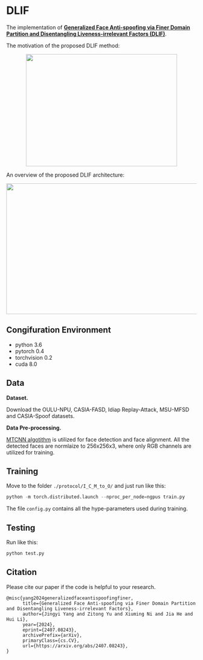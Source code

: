 # DLIF
The implementation of [**Generalized Face Anti-spoofing via Finer Domain Partition and Disentangling Liveness-irrelevant Factors (DLIF)**](https://arxiv.org/abs/2407.08243).

The motivation of the proposed DLIF method:
<div align=center>
<img src="https://github.com/yjyddq/DLIF/tree/main/assets/Motivation.pdf" width="400" height="296" />
</div>

An overview of the proposed DLIF architecture:

<div align=center>
<img src="https://github.com/yjyddq/DLIF/tree/main/assets/architecture.pdf" width="700" height="345" />
</div>

## Congifuration Environment
- python 3.6 
- pytorch 0.4 
- torchvision 0.2
- cuda 8.0

## Data

**Dataset.** 

Download the OULU-NPU, CASIA-FASD, Idiap Replay-Attack, MSU-MFSD and CASIA-Spoof datasets.

**Data Pre-processing.** 

[MTCNN algotithm](https://github.com/YYuanAnyVision/mxnet_mtcnn_face_detection) is utilized for face detection and face alignment. All the detected faces are normlaize to 256x256x3, where only RGB channels are utilized for training. 


## Training

Move to the folder `./protocol/I_C_M_to_O/` and just run like this:
```python
python -m torch.distributed.launch --nproc_per_node=ngpus train.py
```

The file `config.py` contains all the hype-parameters used during training.

## Testing

Run like this:
```python
python test.py
```

## Citation
Please cite our paper if the code is helpful to your research.
```
@misc{yang2024generalizedfaceantispoofingfiner,
      title={Generalized Face Anti-spoofing via Finer Domain Partition and Disentangling Liveness-irrelevant Factors}, 
      author={Jingyi Yang and Zitong Yu and Xiuming Ni and Jia He and Hui Li},
      year={2024},
      eprint={2407.08243},
      archivePrefix={arXiv},
      primaryClass={cs.CV},
      url={https://arxiv.org/abs/2407.08243}, 
}
```
